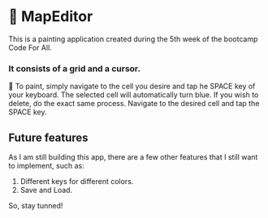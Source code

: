 # 🎨 MapEditor

This is a painting application created during the 5th week of the bootcamp Code For All.

### It consists of a grid and a cursor. 

🔵 To paint, simply navigate to the cell you desire and tap he SPACE key of your keyboard. The selected cell will automatically turn blue. 
If you wish to delete, do the exact same process. Navigate to the desired cell and tap the SPACE key. 

## Future features

As I am still building this app, there are a few other features that I still want to implement, such as:

1. Different keys for different colors.
2. Save and Load.

So, stay tunned!
